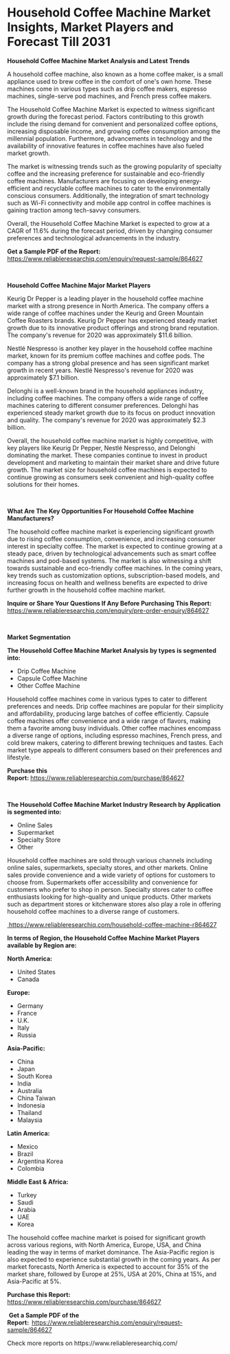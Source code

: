 <p><h1>Household Coffee Machine Market Insights, Market Players and Forecast Till 2031</h1></p><p><strong>Household Coffee Machine Market Analysis and Latest Trends</strong></p>
<p><p>A household coffee machine, also known as a home coffee maker, is a small appliance used to brew coffee in the comfort of one's own home. These machines come in various types such as drip coffee makers, espresso machines, single-serve pod machines, and French press coffee makers.</p><p>The Household Coffee Machine Market is expected to witness significant growth during the forecast period. Factors contributing to this growth include the rising demand for convenient and personalized coffee options, increasing disposable income, and growing coffee consumption among the millennial population. Furthermore, advancements in technology and the availability of innovative features in coffee machines have also fueled market growth.</p><p>The market is witnessing trends such as the growing popularity of specialty coffee and the increasing preference for sustainable and eco-friendly coffee machines. Manufacturers are focusing on developing energy-efficient and recyclable coffee machines to cater to the environmentally conscious consumers. Additionally, the integration of smart technology such as Wi-Fi connectivity and mobile app control in coffee machines is gaining traction among tech-savvy consumers.</p><p>Overall, the Household Coffee Machine Market is expected to grow at a CAGR of 11.6% during the forecast period, driven by changing consumer preferences and technological advancements in the industry.</p></p>
<p><strong>Get a Sample PDF of the Report:&nbsp;</strong> <a href="https://www.reliableresearchiq.com/enquiry/request-sample/864627">https://www.reliableresearchiq.com/enquiry/request-sample/864627</a></p>
<p>&nbsp;</p>
<p><strong>Household Coffee Machine Major Market Players</strong></p>
<p><p>Keurig Dr Pepper is a leading player in the household coffee machine market with a strong presence in North America. The company offers a wide range of coffee machines under the Keurig and Green Mountain Coffee Roasters brands. Keurig Dr Pepper has experienced steady market growth due to its innovative product offerings and strong brand reputation. The company's revenue for 2020 was approximately $11.6 billion.</p><p>Nestlé Nespresso is another key player in the household coffee machine market, known for its premium coffee machines and coffee pods. The company has a strong global presence and has seen significant market growth in recent years. Nestlé Nespresso's revenue for 2020 was approximately $7.1 billion.</p><p>Delonghi is a well-known brand in the household appliances industry, including coffee machines. The company offers a wide range of coffee machines catering to different consumer preferences. Delonghi has experienced steady market growth due to its focus on product innovation and quality. The company's revenue for 2020 was approximately $2.3 billion.</p><p>Overall, the household coffee machine market is highly competitive, with key players like Keurig Dr Pepper, Nestlé Nespresso, and Delonghi dominating the market. These companies continue to invest in product development and marketing to maintain their market share and drive future growth. The market size for household coffee machines is expected to continue growing as consumers seek convenient and high-quality coffee solutions for their homes.</p></p>
<p>&nbsp;</p>
<p><strong>What Are The Key Opportunities For Household Coffee Machine Manufacturers?</strong></p>
<p><p>The household coffee machine market is experiencing significant growth due to rising coffee consumption, convenience, and increasing consumer interest in specialty coffee. The market is expected to continue growing at a steady pace, driven by technological advancements such as smart coffee machines and pod-based systems. The market is also witnessing a shift towards sustainable and eco-friendly coffee machines. In the coming years, key trends such as customization options, subscription-based models, and increasing focus on health and wellness benefits are expected to drive further growth in the household coffee machine market.</p></p>
<p><strong>Inquire or Share Your Questions If Any Before Purchasing This Report:</strong> <a href="https://www.reliableresearchiq.com/enquiry/pre-order-enquiry/864627">https://www.reliableresearchiq.com/enquiry/pre-order-enquiry/864627</a></p>
<p>&nbsp;</p>
<p><strong>Market Segmentation</strong></p>
<p><strong>The Household Coffee Machine Market Analysis by types is segmented into:</strong></p>
<p><ul><li>Drip Coffee Machine</li><li>Capsule Coffee Machine</li><li>Other Coffee Machine</li></ul></p>
<p><p>Household coffee machines come in various types to cater to different preferences and needs. Drip coffee machines are popular for their simplicity and affordability, producing large batches of coffee efficiently. Capsule coffee machines offer convenience and a wide range of flavors, making them a favorite among busy individuals. Other coffee machines encompass a diverse range of options, including espresso machines, French press, and cold brew makers, catering to different brewing techniques and tastes. Each market type appeals to different consumers based on their preferences and lifestyle.</p></p>
<p><strong>Purchase this Report:&nbsp;</strong><a href="https://www.reliableresearchiq.com/purchase/864627">https://www.reliableresearchiq.com/purchase/864627</a></p>
<p>&nbsp;</p>
<p><strong>The Household Coffee Machine Market Industry Research by Application is segmented into:</strong></p>
<p><ul><li>Online Sales</li><li>Supermarket</li><li>Specialty Store</li><li>Other</li></ul></p>
<p><p>Household coffee machines are sold through various channels including online sales, supermarkets, specialty stores, and other markets. Online sales provide convenience and a wide variety of options for customers to choose from. Supermarkets offer accessibility and convenience for customers who prefer to shop in person. Specialty stores cater to coffee enthusiasts looking for high-quality and unique products. Other markets such as department stores or kitchenware stores also play a role in offering household coffee machines to a diverse range of customers.</p></p>
<p><a href="https://www.reliableresearchiq.com/household-coffee-machine-r864627">&nbsp;https://www.reliableresearchiq.com/household-coffee-machine-r864627</a></p>
<p><strong>In terms of Region, the Household Coffee Machine Market Players available by Region are:</strong></p>
<p>
    <p> <strong> North America: </strong>
        <ul>
            <li>United States</li>
            <li>Canada</li>
        </ul>
        </p> 
    <p> <strong> Europe: </strong>
        <ul>
            <li>Germany</li>
            <li>France</li>
            <li>U.K.</li>
            <li>Italy</li>
            <li>Russia</li>
        </ul>
        </p> 
    <p> <strong> Asia-Pacific: </strong>
        <ul>
            <li>China</li>
            <li>Japan</li>
            <li>South Korea</li>
            <li>India</li>
            <li>Australia</li>
            <li>China Taiwan</li>
            <li>Indonesia</li>
            <li>Thailand</li>
            <li>Malaysia</li>
        </ul>
        </p> 
    <p> <strong> Latin America: </strong>
        <ul>
            <li>Mexico</li>
            <li>Brazil</li>
            <li>Argentina Korea</li>
            <li>Colombia</li>
        </ul>
        </p> 
    <p> <strong> Middle East & Africa: </strong>
        <ul>
            <li>Turkey</li>
            <li>Saudi</li>
            <li>Arabia</li>
            <li>UAE</li>
            <li>Korea</li>
        </ul>
    </p>
    </p>
<p><p>The household coffee machine market is poised for significant growth across various regions, with North America, Europe, USA, and China leading the way in terms of market dominance. The Asia-Pacific region is also expected to experience substantial growth in the coming years. As per market forecasts, North America is expected to account for 35% of the market share, followed by Europe at 25%, USA at 20%, China at 15%, and Asia-Pacific at 5%.</p></p>
<p><strong>Purchase this Report: </strong><a href="https://www.reliableresearchiq.com/purchase/864627">https://www.reliableresearchiq.com/purchase/864627</a></p>
<p>&nbsp;<strong>Get a Sample PDF of the Report:&nbsp;&nbsp;</strong><a href="https://www.reliableresearchiq.com/enquiry/request-sample/864627">https://www.reliableresearchiq.com/enquiry/request-sample/864627</a></p>
<p><strong></strong></p>
<p>Check more reports on https://www.reliableresearchiq.com/</p>